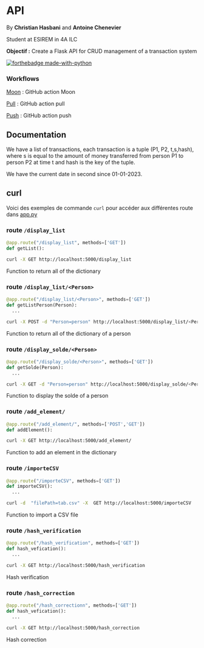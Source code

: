 # API

By **Christian Hasbani** and **Antoine Chenevier**

Student at ESIREM in 4A ILC

 **Objectif :** Create a Flask API for CRUD management of a transaction system

 [![forthebadge made-with-python](http://ForTheBadge.com/images/badges/made-with-python.svg)](https://www.python.org/)  

### Workflows
 
 [Moon](./.github/workflows/moon.yml) : GitHub action Moon

 [Pull](./.github/workflows/on_pull.yml) : GitHub action pull
  
 [Push](./.github/workflows/on_push.yml) : GitHub action push
  
## Documentation

We have a list of transactions, each transaction is a tuple (P1, P2, t,s,hash), where s is equal to the amount of money transferred from person P1 to person P2 at time t and hash is the key of the tuple.

 We have the current date in second since 01-01-2023.

## curl

Voici des exemples de commande `curl` pour accéder aux différentes route dans [app.py](./app.py)

### route `/display_list`

```python
@app.route("/display_list", methods=['GET'])
def getList():
```

```bash
curl -X GET http://localhost:5000/display_list
```

Function to return all of the dictionary

### route `/display_list/<Person>`

```python
@app.route("/display_list/<Person>", methods=['GET'])
def getListPerson(Person):
  ...
```

```bash
curl -X POST -d "Person=person" http://localhost:5000/display_list/<Person>
```

Function to return all of the dictionary of a person

### route `/display_solde/<Person>`

```python
@app.route("/display_solde/<Person>", methods=['GET'])
def getSolde(Person):
  ...
```

```bash
curl -X GET -d "Person=person" http://localhost:5000/display_solde/<Person>
```

Function to display  the solde of a person

### route `/add_element/`

```python
@app.route("/add_element/", methods=['POST','GET'])
def addElement():
```

```bash
curl -X GET http://localhost:5000/add_element/
```

Function to add an element in the dictionary

### route `/importeCSV`

```python
@app.route("/importeCSV", methods=['GET'])
def importeCSV():
  ...
```

```bash
curl -d  "filePath=tab.csv" -X  GET http://localhost:5000/importeCSV

```

Function to import a CSV file

### route `/hash_verification`

```python
@app.route("/hash_verification", methods=['GET'])
def hash_vefication():
  ...
```

```bash
curl -X GET http://localhost:5000/hash_verification
```

Hash verification

### route `/hash_correction`

```python
@app.route("/hash_correctionn", methods=['GET'])
def hash_vefication():
  ...
```

```bash
curl -X GET http://localhost:5000/hash_correction
```

Hash correction
